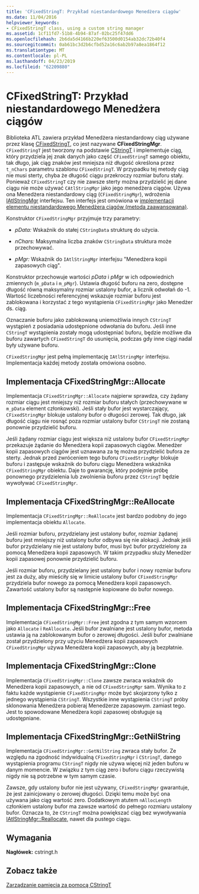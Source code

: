 ```yaml
---
title: 'CFixedStringT: Przykład niestandardowego Menedżera ciągów'
ms.date: 11/04/2016
helpviewer_keywords:
- CFixedStringT class, using a custom string manager
ms.assetid: 1cf11fd7-51b8-4b94-87af-02bc25f47dd6
ms.openlocfilehash: 2b6da5d4166b220ef63500d0154ab32dc72b40f4
ms.sourcegitcommit: 0ab61bc3d2b6cfbd52a16c6ab2b97a8ea1864f12
ms.translationtype: MT
ms.contentlocale: pl-PL
ms.lasthandoff: 04/23/2019
ms.locfileid: "62209880"
---
```

# <a name="cfixedstringt-example-of-a-custom-string-manager"></a>CFixedStringT: Przykład niestandardowego Menedżera ciągów

Biblioteka ATL zawiera przykład Menedżera niestandardowy ciąg używane przez klasę [CFixedStringT](../atl-mfc-shared/reference/cfixedstringt-class.md), co jest nazywane **CFixedStringMgr**. `CFixedStringT` jest tworzony na podstawie [CStringT](../atl-mfc-shared/reference/cstringt-class.md) i implementuje ciąg, który przydziela jej znak danych jako część `CFixedStringT` samego obiektu, tak długo, jak ciąg znaków jest mniejsza niż długość określona przez `t_nChars` parametru szablonu `CFixedStringT`. W przypadku tej metody ciąg nie musi sterty, chyba że długość ciągu przekroczy rozmiar buforu stały. Ponieważ `CFixedStringT` czy nie zawsze sterty można przydzielić jej dane ciągu nie może używać `CAtlStringMgr` jako jego menedżera ciągów. Używa ona Menedżera niestandardowy ciąg (`CFixedStringMgr`), wdrożenia [IAtlStringMgr](../atl-mfc-shared/reference/iatlstringmgr-class.md) interfejsu. Ten interfejs jest omówiona w [implementacji elementu niestandardowego Menedżera ciągów (metoda zaawansowana)](../atl-mfc-shared/implementation-of-a-custom-string-manager-advanced-method.md).

Konstruktor `CFixedStringMgr` przyjmuje trzy parametry:

- *pData:* Wskaźnik do stałej `CStringData` strukturę do użycia.

- *nChars:* Maksymalna liczba znaków `CStringData` struktura może przechowywać.

- *pMgr:* Wskaźnik do `IAtlStringMgr` interfejsu "Menedżera kopii zapasowych ciąg".

Konstruktor przechowuje wartości *pData* i *pMgr* w ich odpowiednich zmiennych (`m_pData` i `m_pMgr`). Ustawia długość buforu na zero, dostępne długość równą maksymalny rozmiar ustalony bufor, a licznik odwołań do -1. Wartość liczebności referencyjnej wskazuje rozmiar buforu jest zablokowana i korzystać z tego wystąpienia `CFixedStringMgr` jako Menedżer ds. ciąg.

Oznaczanie buforu jako zablokowaną uniemożliwia innych `CStringT` wystąpień z posiadania udostępnione odwołania do buforu. Jeśli inne `CStringT` wystąpienia zostały mogą udostępniać buforu, będzie możliwe dla buforu zawartych `CFixedStringT` do usunięcia, podczas gdy inne ciągi nadal były używane buforu.

`CFixedStringMgr` jest pełną implementację `IAtlStringMgr` interfejsu. Implementacja każdej metody została omówiona osobno.

## <a name="implementation-of-cfixedstringmgrallocate"></a>Implementacja CFixedStringMgr::Allocate

Implementacja `CFixedStringMgr::Allocate` najpierw sprawdza, czy żądany rozmiar ciągu jest mniejszy niż rozmiar buforu stałych (przechowywane w `m_pData` element członkowski). Jeśli stały bufor jest wystarczający, `CFixedStringMgr` blokuje ustalony bufor o długości zerowej. Tak długo, jak długość ciągu nie rosnąć poza rozmiar ustalony bufor `CStringT` nie zostaną ponownie przydzielić buforu.

Jeśli żądany rozmiar ciągu jest większa niż ustalony bufor `CFixedStringMgr` przekazuje żądanie do Menedżera kopii zapasowych ciągów. Menedżer kopii zapasowych ciągów jest uznawana za tę można przydzielić bufora ze sterty. Jednak przed zwróceniem tego buforu `CFixedStringMgr` blokuje buforu i zastępuje wskaźnik do buforu ciągu Menedżera wskaźnika `CFixedStringMgr` obiektu. Daje to gwarancję, który podejmie próbę ponownego przydzielenia lub zwolnienia buforu przez `CStringT` będzie wywoływać `CFixedStringMgr`.

## <a name="implementation-of-cfixedstringmgrreallocate"></a>Implementacja CFixedStringMgr::ReAllocate

Implementacja `CFixedStringMgr::ReAllocate` jest bardzo podobny do jego implementacja obiektu `Allocate`.

Jeśli rozmiar buforu, przydzielany jest ustalony bufor, rozmiar żądanej buforu jest mniejszy niż ustalony bufor odbywa się nie alokacji. Jednak jeśli bufor przydzielany nie jest ustalony bufor, musi być bufor przydzielony za pomocą Menedżera kopii zapasowych. W takim przypadku służy Menedżer kopii zapasowej ponownie przydzielić buforu.

Jeśli rozmiar buforu, przydzielany jest ustalony bufor i nowy rozmiar buforu jest za duży, aby mieściły się w limicie ustalony bufor `CFixedStringMgr` przydziela bufor nowego za pomocą Menedżera kopii zapasowych. Zawartość ustalony bufor są następnie kopiowane do bufor nowego.

## <a name="implementation-of-cfixedstringmgrfree"></a>Implementacja CFixedStringMgr::Free

Implementacja `CFixedStringMgr::Free` jest zgodna z tym samym wzorcem jako `Allocate` i `ReAllocate`. Jeśli bufor zwalniane jest ustalony bufor, metoda ustawia ją na zablokowanym bufor o zerowej długości. Jeśli bufor zwalniane został przydzielony przy użyciu Menedżera kopii zapasowych `CFixedStringMgr` używa Menedżera kopii zapasowych, aby ją bezpłatnie.

## <a name="implementation-of-cfixedstringmgrclone"></a>Implementacja CFixedStringMgr::Clone

Implementacja `CFixedStringMgr::Clone` zawsze zwraca wskaźnik do Menedżera kopii zapasowych, a nie od `CFixedStringMgr` sam. Wynika to z faktu każde wystąpienie `CFixedStringMgr` może być skojarzony tylko z jednego wystąpienia `CStringT`. Wszystkie inne wystąpienia `CStringT` próby sklonowania Menedżera pobieraj Menedżerze zapasowym. zamiast tego. Jest to spowodowane Menedżera kopii zapasowej obsługuje są udostępniane.

## <a name="implementation-of-cfixedstringmgrgetnilstring"></a>Implementacja CFixedStringMgr::GetNilString

Implementacja `CFixedStringMgr::GetNilString` zwraca stały bufor. Ze względu na zgodność indywidualną `CFixedStringMgr` i `CStringT`, danego wystąpienia programu `CStringT` nigdy nie używa więcej niż jeden buforu w danym momencie. W związku z tym ciąg zero i buforu ciągu rzeczywistą nigdy nie są potrzebne w tym samym czasie.

Zawsze, gdy ustalony bufor nie jest używany, `CFixedStringMgr` gwarantuje, że jest zainicjowany o zerowej długości. Dzięki temu może być ona używana jako ciąg wartość zero. Dodatkowym atutem `nAllocLength` członkiem ustalony bufor ma zawsze wartość do pełnego rozmiaru ustalony bufor. Oznacza to, że `CStringT` można powiększać ciąg bez wywoływania [IAtlStringMgr::Reallocate](../atl-mfc-shared/reference/iatlstringmgr-class.md#reallocate), nawet dla pustego ciągu.

## <a name="requirements"></a>Wymagania

**Nagłówek:** cstringt.h

## <a name="see-also"></a>Zobacz także

[Zarządzanie pamięcią za pomocą CStringT](../atl-mfc-shared/memory-management-with-cstringt.md)

